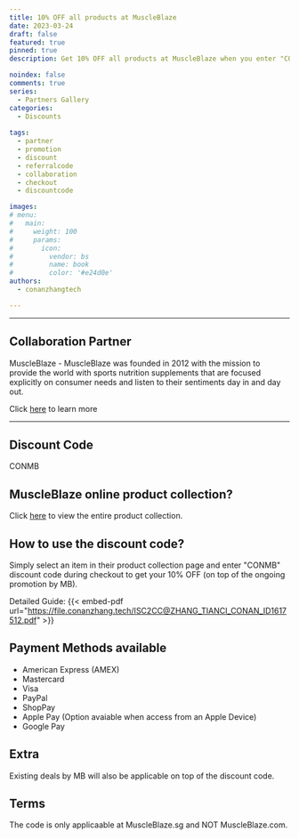 ```yaml
---
title: 10% OFF all products at MuscleBlaze
date: 2023-03-24
draft: false
featured: true
pinned: true
description: Get 10% OFF all products at MuscleBlaze when you enter "CONMB" during checkout | conanzhangtech X MuscleBlaze

noindex: false
comments: true
series:
  - Partners Gallery
categories:
  - Discounts
  
tags:
  - partner
  - promotion
  - discount
  - referralcode
  - collaboration
  - checkout
  - discountcode

images:
# menu:
#   main:
#     weight: 100
#     params:
#       icon:
#         vendor: bs
#         name: book
#         color: '#e24d0e'
authors:
  - conanzhangtech

---
```

---

## Collaboration Partner

MuscleBlaze - MuscleBlaze was founded in 2012 with the mission to provide the world with sports nutrition supplements that are focused explicitly on consumer needs and listen to their sentiments day in and day out.

Click [here](https://muscleblaze.sg/pages/about-us) to learn more

---

## Discount Code

CONMB

## MuscleBlaze online product collection?

Click [here](https://muscleblaze.sg/collections/all) to view the entire product collection.

## How to use the discount code?

Simply select an item in their product collection page and enter "CONMB" discount code during checkout to get your 10% OFF (on top of the ongoing promotion by MB).

Detailed Guide:
{{< embed-pdf url="https://file.conanzhang.tech/ISC2CC@ZHANG_TIANCI_CONAN_ID1617512.pdf" >}}

## Payment Methods available

- American Express (AMEX)
- Mastercard
- Visa
- PayPal
- ShopPay
- Apple Pay (Option avaiable when access from an Apple Device)
- Google Pay

## Extra

Existing deals by MB will also be applicable on top of the discount code.

## Terms

The code is only applicaable at MuscleBlaze.sg and NOT MuscleBlaze.com.